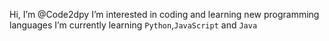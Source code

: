Hi, I’m @Code2dpy
I’m interested in coding and learning new programming languages
I’m currently learning `Python`,`JavaScript` and `Java`


<!---
Code2dpy/Code2dpy is a ✨ special ✨ repository because its `README.md` (this file) appears on your GitHub profile.
You can click the Preview link to take a look at your changes.
--->
